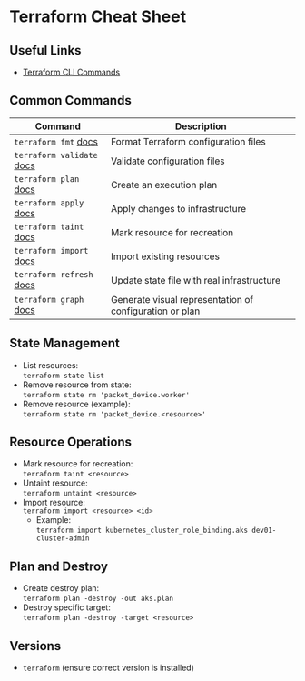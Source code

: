# Terraform Cheat Sheet

## Useful Links
- [Terraform CLI Commands](https://www.terraform.io/docs/commands/index.html)

## Common Commands

| Command                                                                 | Description                                                                                  |
|-------------------------------------------------------------------------|----------------------------------------------------------------------------------------------|
| `terraform fmt` [docs](https://www.terraform.io/docs/commands/fmt.html) | Format Terraform configuration files                                                         |
| `terraform validate` [docs](https://www.terraform.io/docs/commands/validate.html) | Validate configuration files                                                                |
| `terraform plan` [docs](https://www.terraform.io/docs/commands/plan.html) | Create an execution plan                                                                    |
| `terraform apply` [docs](https://www.terraform.io/docs/commands/apply.html) | Apply changes to infrastructure                                                             |
| `terraform taint` [docs](https://www.terraform.io/docs/commands/taint.html) | Mark resource for recreation                                                                |
| `terraform import` [docs](https://www.terraform.io/docs/commands/import.html) | Import existing resources                                                                   |
| `terraform refresh` [docs](https://www.terraform.io/docs/commands/refresh.html) | Update state file with real infrastructure                                                  |
| `terraform graph` [docs](https://www.terraform.io/docs/commands/graph.html) | Generate visual representation of configuration or plan                                     |

## State Management

- List resources:  
	`terraform state list`
- Remove resource from state:  
	`terraform state rm 'packet_device.worker'`
- Remove resource (example):  
	`terraform state rm 'packet_device.<resource>'`

## Resource Operations

- Mark resource for recreation:  
	`terraform taint <resource>`
- Untaint resource:  
	`terraform untaint <resource>`
- Import resource:  
	`terraform import <resource> <id>`
	- Example:  
		`terraform import kubernetes_cluster_role_binding.aks dev01-cluster-admin`

## Plan and Destroy

- Create destroy plan:  
	`terraform plan -destroy -out aks.plan`
- Destroy specific target:  
	`terraform plan -destroy -target <resource>`

## Versions

- `terraform` (ensure correct version is installed)
